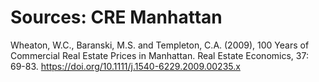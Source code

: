 # Sources: CRE Manhattan

Wheaton, W.C., Baranski, M.S. and Templeton, C.A. (2009), 100 Years of Commercial Real Estate Prices in Manhattan. Real Estate Economics, 37: 69-83. https://doi.org/10.1111/j.1540-6229.2009.00235.x

